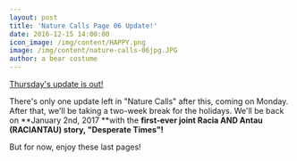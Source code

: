 ```yaml
---
layout: post
title: 'Nature Calls Page 06 Update!'
date: 2016-12-15 14:00:00
icon_image: /img/content/HAPPY.png
image: /img/content/nature-calls-06jpg.JPG
author: a bear costume
---
```



[Thursday's update is out!](/comics/nature+calls_06/)

There's only one update left in "Nature Calls" after this, coming on Monday. After that, we'll be taking a two-week break for the holidays. We'll be back on&nbsp;**January 2nd, 2017&nbsp;**with the&nbsp;**first-ever joint Racia AND Antau (RACIANTAU) story, "Desperate Times"!**

But for now, enjoy these last pages!